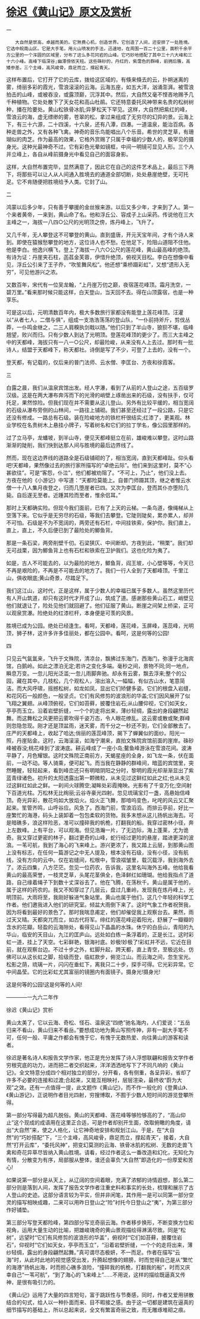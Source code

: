 # [徐迟《黄山记》原文及赏析](https://www.vrrw.net/wx/8786.html)

一

	　　大自然是崇高，卓越而美的。它煞费心机，创造世界。它创造了人间，还安排了一处胜境。它选中皖南山区。它是大手笔，用火山喷发的手法，迅速地，在周围一百二十公里，面积千余平方公里的一个浑圆的区域里，分布了这么多花冈岩的山峰。它巧妙地搭配了其中三十六大峰和三十六小峰。高峰下临深谷;幽潭傍依天柱。这些硃砂的，丹红的，紫霭色的群峰，前拥后簇，高矮参差。三个主峰，高风峻骨，鼎足而立，撑起青天。

这样布置后，它打开了它的云库，拨给这区域的，有倏来倏去的云，扑朔迷离的雾，绮丽多彩的霞光，雪浪滚滚的云海。云海五座，如五大洋，汹涌澎湃。被雪浪拍击的山峰，或被吞没，或露顶巅，沉浮其中。然后，大自然又毫不悭吝地赐予几千种植物。它处处散下了天女花和高山杜鹃。它还特意委托风神带来名贵的松树树种，播在险要处。黄山松铁骨冰肌;异萝松天下罕见。这样，大自然把紫红的峰，雪浪云的海，虚无缥缈的雾，苍翠的松，拿过来组成了无穷尽的幻异的景。云海上下，有三十六源，二十四溪，十六泉，还有八潭，四瀑。一道温泉，能治百病。各种走兽之外，又有各种飞禽。神奇的音乐鸟能唱出八个乐音。希世的灵芝草，有珊瑚似的肉芝。作为最高的效果，它格外赏赐了只属于幸福的少数人的，极罕见的摄身光。这种光最神奇不过。它有彩色光晕如镜框，中间一明镜可显见人形。三个人并立峰上，各自从峰前摄身光中看见自己的面容身影。

这样，大自然布置完毕，显然满意了，因此它在自己的这件艺术品上，最后三下两下，将那些可以让人从人间通入胜境去的通道全部切断，处处悬崖绝壁，无可托足。它不肯随便把胜境给予人类。它封了山。



二

鸿蒙以后多少年，只有善于攀援的金丝猴来游。以后又多少年，才来到了人。第一个来者黄帝，一来到，黄山命了名。他和浮丘公、容成子上山采药。传说他在三大主峰之一，海拔一八四○公尺的光明顶之傍，炼丹峰上，飞升了。

又几千年，无人攀登这不可攀登的黄山。直到盛唐，开元天宝年间，才有个诗人来到。即使在猿猴愁攀登的地方，这位诗人也不愁。在他足下，险阻山道阻不住他。他是李白。他逸兴横飞，登上了海拔一八六○公尺的莲花峰，黄山最高峰的绝顶。有诗为证：丹崖夹石柱，菡萏金芙蓉，伊惜升绝顶，俯视天目松。李白在想像中看见，浮丘公引来了王子乔，“吹笙舞风松”。他还想“乘桥蹑彩虹”，又想“遗形入无穷”，可见他游兴之浓。

又数百年，宋代有一位吴龙翰，“上丹崖万仞之巅，夜宿莲花峰顶。霜月洗空，一碧万里。”看来那时候只能这样，白天登山，当天回不去。得在山顶露宿，也是一种享乐。

可是这以后，元明清数百年内，极大多数旅行家都没有能登上莲花峰顶。汪灌以“从者七人，二僧与俱”，组成一支浩浩荡荡的登山队，“一仆前持斧斤，剪伐丛莽，一仆鸣金继之，二三人肩糗执剑戟以随。”他们只到了半山寺，狼狈不堪，临峰翘望，败兴而归。只有少数人到达了光明顶。登莲花峰顶的更少了。而三大主峰之中的天都峰，海拔只有一八一○公尺，却最险峻，从来没有人上去过。那时有一批诗人，结盟于天都峰下，称天都社。诗倒是写了不少，可登了上去的，没有一个。

登天都，有记载的，仅后来的普门法师、云水僧、李匡台、方夜和徐霞客。

三

白露之晨，我们从温泉宾馆出发。经人字瀑，看到了从前的人登山之途，五百级罗汉级。这是在两大瀑布奔泻而下的光滑的峭壁上琢凿出来的石级，没有扶手，仅可托足，果然惊险。但我们现在并不需要从这儿登山。另外有比较平缓的，相当宽阔的石级从瀑布旁侧的山林间，一路往上铺砌。我们甚至还经过了一段公路，只是它还没有修成。一路总有石级。装在险峻地方的铁栏杆很结实;红漆了，更美观。林业学校在名贵树木上悬挂小牌子，写着树名和它们的拉丁学名，像公园里那样的。

过了立马亭，龙蟠坡，到半山寺，便见天都峰挺立在前，雄峻难以攀登。这时山路渐渐的陡削，我们快到达那人间与胜境的最后边界线了。

然而，现在这边界线的道路全是石级铺砌的了，相当宽阔，直到天都峰趾。仰头看吧!天都峰，果然像过去的旅行家所描写的“卓绝云际”。他们来到这里时，莫不“心甚欲往”。可是“客怨，仆泣”，他们都被劝阻了。“不可上，乃止”，他们没上去。方夜在他的《小游记》中写道：“天都险莫能上。自普门师蹑其顶，继之者惟云水僧一十八人集月夜登之，归而几堕崖者已四。又次为李匡台，登而其仆亦堕险几毙。自后遂无至者。近踵其险而至者，惟余侣耳。”

那时上天都确实险。但现今我们面前，已有了上天的云梯。一条鸟道，像绳梯从上空落下来。它似乎是无穷尽的石级，等我们去攀登。它陡则陡矣，累亦累人，却并不可怕。石级是不为不宽阔的，两旁还有石栏，中间挂铁索，保护你。我们直上，直上，直上，不久后便已到了最险处的鲫鱼背。

那是一条石梁，两旁削壁千仞。石梁狭仄、中间断却。方夜到此，“稍栗”。我们却无可战栗，因为鲫鱼背上也有石栏和铁索在卫护我们。这也化险为夷了。

如是，古人不可能去的，以为最险的地方，鲫鱼背，阎王坡，小心壁等等，今天已不再是艰险的，不再是不可能去的地方了。我们一行人全到了天都峰顶。千里江山，俱收眼底;黄山奇景，尽踏足下。

我们这江山，这时代，正是这样，属于少数人的幸福已属于多数人。虽然这里历代有人开山筑道，却只有这时代才开成了山，筑成了道。感谢那些黄山石工，峭壁见他们就退让了，险处见他们就回避了。他们征服了黄山。断崖之间架上桥梁，正可以观泉赏瀑。险绝处的红漆栏杆，本身便是可羡的风景。

胜境已成为公园。绝处已经逢生。看呵，天都峰，莲花峰，玉屏峰，莲蕊峰，光明顶，狮子林，这许多许多佳丽处，都在公园中。看呵，这是何等的公园!

四

只见云气氤氲来，飞升于文殊院，清凉台，飘拂过东海门，西海门，弥漫于北海宾馆，白鹅岭。如此之漂泊无定;若许之变化多端。毫秒之间，景物不同;同一地点，瞬息万变。一忽儿阳光泛滥;一忽儿雨脚奔驰。却永有云雾，飘去浮来;整个的公园，藏在其中。几枝松，几个观松人，溶出溶入;一幅幅，有似古山水，笔意简洁。而大风呼啸，摇撼松树，如龙如凤，显出它们矫健多姿。它们的根盘入岩缝，和花冈石一般颜色，一般坚贞。它们有风修剪的波浪形的华盖;它们因风展开了似飞翔之翼翅。从峰顶俯视，它们如苔藓，披覆住岩石;从山腰仰视，它们如天女，亭亭而玉立。沿着岩壁折缝，一个个的走将出来，薄纱轻绸，露出的身段翩然起舞。而这舞松之风更把云雾吹得千姿万态，令人眼花缭乱。这云雾或散或聚;群峰则忽隐忽现。刚才还是顶盆雨，迷天雾，而千分之一秒还不到，它们全部散去了。庄严的天都峰上，收起了哈达;俏丽的莲蕊峰顶，揭下了蝉翼似的面纱。阳光一照，丹崖贴金。这时，云海滚滚，如海宁潮来，直拍文殊院宾馆前面的崖岸。硃砂峰被吞没;桃花峰到了波涛底。耕云峰成了一座小岛;鳌鱼峰游泳在雪浪花间。波涛平静了，月色耀银。这时文殊院正南前方，天蝎星座的全身，如飞龙一条，伏在面前，一动不动。等人骑乘，便可起飞。而当我在静静的群峰间，暗蓝的宾馆里，突然睡醒，轻轻起来，看到峰峦还只有明暗阴阳之分时，黎明的霞光却渐渐显出了紫蓝青绿诸色。初升的太阳透露出第一颗微粒，从未见过这鲜红如此之红;也从未见过这鲜红如此之鲜。一刹间火球腾空;凝眸处彩霞掩映。光影有了千变万化;空间射下百道光柱。万松林无比绚丽;云谷寺豪光四射。忽见琉璃宝灯一盏，高悬始信峰顶。奇光异彩，散花坞如大放焰火。焰火正飞舞，那喑呜变色，叱咤的风云又汇聚起来。笙管齐鸣，山呼谷应。风急了。西海门前，雪浪滔滔。而排云亭前，好比一座繁忙的海港，码头上装卸着一包包柔软的货物。我多末想从这儿扬帆出海去。可是暗礁多，浪这样险恶，准可以撞碎我的帆桅，打翻我的船。我穿过密林小径，奔上左数峰。上有平台，可以观海。但见浩瀚一片，了无边际，海上蓬莱，尤为诡奇。我又穿过更密的林子，翻过更奇的山峰，蛇行经过更险的悬崖，踏进更深的波浪。一苇可航，我到了海心的飞来峰上。游兴更浓了，我又踏上云层，到那黄山图上没有标志，在任何一篇游记之中无人提及，根本没有石级，没有小径，没有航线，没有方向的云中。仅在岩缝间，松根中，雪浪褶皱里，载沉载浮，我到海外去了。浓云四集，八方茫茫。忽见一位药农，告诉我，这里名叫海外五峰。他给我看黄山的最高荣誉，一枝灵芝草，头尾花茎俱全，色泽鲜红如珊瑚。他给我指点了道路，自己缘着绳子下到数十丈深谷去了。他在飞腾，在荡秋千。黄山是属于他的，属于这样的药农的。我又不知穿过了几层云，盘过几重岭，发现我在炼丹峰上，光明顶前。大雨将至，我刚好躲进气象站里。黄山也属于他们，这几个年轻的科学工作者。他们邀我进入他们的研究室。倾盆大雨倒下来了。这时气象工作者祝贺我，因为将看到最好的景色了。那时我喘息甫定，他们却催促我上观察台去。果然，雨过天又晴。天都突兀而立，如古代将军。绯红的莲花峰迎着阳光，舒展了一瓣瓣的含水的花瓣。轻盈的云海隙处，看得见山下晶晶的水珠。休宁的白岳山，青阳的九华山，临安的天目山，九江的匡庐山。远处如白练一条浮着的，正是长江。这时彩虹一道，挂上了天空。七彩鲜艳，银海衬底。妙极!妙极了!彩虹并不远，它近在目前，就在观察台边。不过十步之外，虹脚升起，跨天都，直上青空，至极远处。仿佛可以从这长虹之脚，拾级而登，临虹款步，俯览江山。而云海之间，忽生宝光。松影之荫，琉璃一片，闪闪在垂虹下，离我只二十步，探手可得。它光彩异常。它中间晶莹。它的比彩虹尤其富丽的镜圈内有面镜子。摄身光!摄身光!

这是何等的公园!这是何等的人间!

————一九六二年作

徐迟《黄山记》赏析

黄山太美了，它以云海、奇松、怪石、温泉这“四绝”驰名海内，人们爱说：“五岳归来不看山，黄山归来不看岳。”要想成功地为黄山写照传神，非有一副大手笔不可，任何一般、平庸之作都会有愧于它，有愧于无数热爱、向往黄山的游客和读者。

徐迟是著名诗人和报告文学作家，他正是充分发挥了诗人浮想联翩和报告文学作者穷根究底的功力，进而把二者交织起来，洋洋洒洒地写下了不同凡响的《黄山记》。全文特意分成四个相对独立的部分，分开看，各有侧重，各呈异彩，省却了许多不必要的连接和过渡;合起来，又能互相映衬，层层渲染，最终收“蔚为大观”之效。还有一点值得一提，此文题作《黄山记》，而不作一般化的《登黄山》、《黄山游记》，正说明作者目光四射，穷搜博取，不囿于少数人短时间的游览登攀所得。

第一部分写得最为超凡脱俗。黄山的天都峰、莲花峰等够险够高的了，“高山仰止”这个现成的成语用在这里正合适，可是作者却别开生面，改取俯瞰的角度，请出“大自然”来，使之人格化，让它神奇地安排和规划江山。于是，在“大自然”的“巧妙搭配”下，“三个主峰，高风峻骨，鼎足而立，撑起青天”，接着，大自然“打开云库”，“委托风神”，把变幻莫测的云海、铁骨冰肌的松树、无数的走兽飞禽和奇花异草尽皆纳入黄山胜境。请看，经过作者这么一番改造和幻化，无知化为有情，分散变为有序，局部服从整体，谁还会辜负“大自然”即造化的一份厚爱和苦心!

如果说第一部分是从天上，从辽阔的空间着眼，充满了浓郁的诗情遐想，那么第二部分则是落到人间，发挥了报告文学作者注重史料和事实的长处，梳理和展示了古人登山的史迹。这部分语言较为平实，但并非闲笔，其作用一是可以同第一部分空灵的描写相映成趣，二来可以用昨日登山之“险”衬托今日登山之“夷”，为第三部分作好铺垫。

第三部分写登天都险峰，第四部分写览奇丽云海。作者移步换形，不断变换方位和视角，运用大量生动的比喻，把雄峻瑰奇的黄山景观描绘得淋漓尽致。同是“松树”，远望时“它们有风修剪的波浪形的华盖”，俯视时“它们如苔藓，披覆住岩石”，仰视时“它们如天女，亭亭而玉立”，“沿着岩壁折缝，一个个的走将出来，薄纱轻绸，露出的身段翩然起舞。”真可谓尽态极妍，不一而足。作者在描写“云海”时，从此时此地的视觉感受出发，升腾起想像的翅膀，时而觉得自己是从“繁忙的海港”扬帆出海，时而担心礁多浪险，“撞碎我的帆桅，打翻我的船”，时而又庆幸自己“一苇可航”，“到了海心的飞来峰上”……不用说，这样的描绘既逼真又传神，是很有吸引力的。

《黄山记》运用了大量的四言短句，富于跳跃性与节奏感，同时，作者又爱用骈散结合的句式，给人以一种扑面而来、目不暇接之感。由于这一切都是建筑在逼真的细节描写的基础上，所以总起来说，全文有繁富奇丽之致，而无雕琢堆砌之痕。

